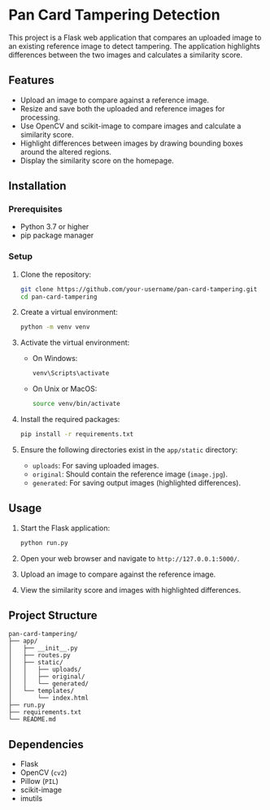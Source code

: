 # Pan Card Tampering Detection

This project is a Flask web application that compares an uploaded image to an existing reference image to detect tampering. The application highlights differences between the two images and calculates a similarity score.

## Features

- Upload an image to compare against a reference image.
- Resize and save both the uploaded and reference images for processing.
- Use OpenCV and scikit-image to compare images and calculate a similarity score.
- Highlight differences between images by drawing bounding boxes around the altered regions.
- Display the similarity score on the homepage.

## Installation

### Prerequisites

- Python 3.7 or higher
- pip package manager

### Setup

1. Clone the repository:
   ```bash
   git clone https://github.com/your-username/pan-card-tampering.git
   cd pan-card-tampering
   ```

2. Create a virtual environment:
   ```bash
   python -m venv venv
   ```

3. Activate the virtual environment:

   - On Windows:
     ```bash
     venv\Scripts\activate
     ```
   - On Unix or MacOS:
     ```bash
     source venv/bin/activate
     ```

4. Install the required packages:
   ```bash
   pip install -r requirements.txt
   ```

5. Ensure the following directories exist in the `app/static` directory:
   - `uploads`: For saving uploaded images.
   - `original`: Should contain the reference image (`image.jpg`).
   - `generated`: For saving output images (highlighted differences).

## Usage

1. Start the Flask application:
   ```bash
   python run.py
   ```

2. Open your web browser and navigate to `http://127.0.0.1:5000/`.

3. Upload an image to compare against the reference image.

4. View the similarity score and images with highlighted differences.

## Project Structure

```
pan-card-tampering/
├── app/
│   ├── __init__.py
│   ├── routes.py
│   ├── static/
│   │   ├── uploads/
│   │   ├── original/
│   │   └── generated/
│   └── templates/
│       └── index.html
├── run.py
├── requirements.txt
└── README.md
```

## Dependencies

- Flask
- OpenCV (`cv2`)
- Pillow (`PIL`)
- scikit-image
- imutils


